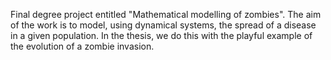 Final degree project entitled "Mathematical modelling of zombies". The aim of the work is to model, using dynamical systems, the spread of a disease in a given population. In the thesis, we do this with the playful example of the evolution of a zombie invasion.
